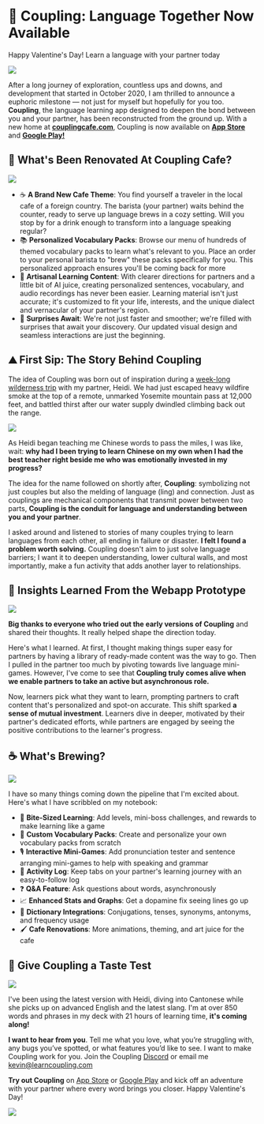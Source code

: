 # 💝 Coupling: Language Together Now Available
Happy Valentine's Day! Learn a language with your partner today

![](img/2024-02-13/hero.png)

After a long journey of exploration, countless ups and downs, and development that started in October 2020, I am thrilled to announce a euphoric milestone — not just for myself but hopefully for you too. **Coupling**, the language learning app designed to deepen the bond between you and your partner, has been reconstructed from the ground up. With a new home at **[couplingcafe.com](http://couplingcafe.com)**, Coupling is now available on [**App Store**](https://apps.apple.com/us/app/coupling-language-together/id6450518454) and [**Google Play!**](https://play.google.com/store/apps/details?id=com.coupling.coupling)

## 🍃 What's Been Renovated At Coupling Cafe?

![](img/2024-02-13/cafe.jpg)
 
- ☕ **A Brand New Cafe Theme**: You find yourself a traveler in the local cafe of a foreign country. The barista (your partner) waits behind the counter, ready to serve up language brews in a cozy setting. Will you stop by for a drink enough to transform into a language speaking regular?
- 📚 **Personalized Vocabulary Packs**: Browse our menu of hundreds of themed vocabulary packs to learn what's relevant to you. Place an order to your personal barista to "brew" these packs specifically for you. This personalized approach ensures you'll be coming back for more
- 🎨 **Artisanal Learning Content**: With clearer directions for partners and a little bit of AI juice, creating personalized sentences, vocabulary, and audio recordings has never been easier. Learning material isn't just accurate; it's customized to fit your life, interests, and the unique dialect and vernacular of your partner's region.
- 🎁 **Surprises Await**: We're not just faster and smoother; we're filled with surprises that await your discovery. Our updated visual design and seamless interactions are just the beginning.

## ⛰️ First Sip: The Story Behind Coupling

The idea of Coupling was born out of inspiration during a [week-long wilderness trip](https://www.youtube.com/watch?v=MiAthLL0Wsc) with my partner, Heidi. We had just escaped heavy wildfire smoke at the top of a remote, unmarked Yosemite mountain pass at 12,000 feet, and battled thirst after our water supply dwindled climbing back out the range.

![](<img/2024-02-13/Pasted image 20240214105808.png>)

As Heidi began teaching me Chinese words to pass the miles, I was like, wait: **why had I been trying to learn Chinese on my own when I had the best teacher right beside me who was emotionally invested in my progress?**

The idea for the name followed on shortly after, **Coupling**: symbolizing not just couples but also the melding of language (ling) and connection. Just as couplings are mechanical components that transmit power between two parts, **Coupling is the conduit for language and understanding between you and your partner**.

I asked around and listened to stories of many couples trying to learn languages from each other, all ending in failure or disaster. **I felt I found a problem worth solving.** Coupling doesn't aim to just solve language barriers; I want it to deepen understanding, lower cultural walls, and most importantly, make a fun activity that adds another layer to relationships.

## 📝 Insights Learned From the Webapp Prototype
![](<img/2024-02-13/Pasted image 20240214105247.png>)

**Big thanks to everyone who tried out the early versions of Coupling** and shared their thoughts. It really helped shape the direction today.

Here's what I learned. At first, I thought making things super easy for partners by having a library of ready-made content was the way to go. Then I pulled in the partner too much by pivoting towards live language mini-games. However, I've come to see that **Coupling truly comes alive when we enable partners to take an active but asynchronous role.**

Now, learners pick what they want to learn, prompting partners to craft content that's personalized and spot-on accurate. This shift sparked **a sense of mutual investment**. Learners dive in deeper, motivated by their partner's dedicated efforts, while partners are engaged by seeing the positive contributions to the learner's progress.

## ☕ What's Brewing?

![](img/2024-02-13/brewing.jpg)

I have so many things coming down the pipeline that I'm excited about. Here's what I have scribbled on my notebook:

- 💎 **Bite-Sized Learning**: Add levels, mini-boss challenges, and rewards to make learning like a game
- 🔨 **Custom Vocabulary Packs**: Create and personalize your own vocabulary packs from scratch
- 🎙️ **Interactive Mini-Games**: Add pronunciation tester and sentence arranging mini-games to help with speaking and grammar
- 📰 **Activity Log**: Keep tabs on your partner's learning journey with an easy-to-follow log
- ❓ **Q&A Feature**: Ask questions about words, asynchronously
- 📈 **Enhanced Stats and Graphs**: Get a dopamine fix seeing lines go up
- 📙 **Dictionary Integrations**: Conjugations, tenses, synonyms, antonyms, and frequency usage
- 🖌️ **Cafe Renovations**: More animations, theming, and art juice for the cafe


## 🍵 Give Coupling a Taste Test

![](img/2024-02-13/studyBg.jpg)

I've been using the latest version with Heidi, diving into Cantonese while she picks up on advanced English and the latest slang. I'm at over 850 words and phrases in my deck with 21 hours of learning time, **it's coming along!**

**I want to hear from you**. Tell me what you love, what you’re struggling with, any bugs you’ve spotted, or what features you’d like to see. I want to make Coupling work for you. Join the Coupling [Discord](https://couplingcafe.com/discord) or email me kevin@learncoupling.com 

**Try out Coupling** on [App Store](https://apps.apple.com/us/app/coupling-language-together/id6450518454) or [Google Play](https://play.google.com/store/apps/details?id=com.coupling.coupling) and kick off an adventure with your partner where every word brings you closer. Happy Valentine's Day!

![](img/2024-02-13/cafeSunset.jpg)